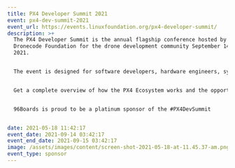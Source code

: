 ```yaml
---
title: PX4 Developer Summit 2021
event: px4-dev-summit-2021
event_url: https://events.linuxfoundation.org/px4-developer-summit/
description: >+
  The PX4 Developer Summit is the annual flagship conference hosted by the
  Dronecode Foundation for the drone development community September 14-15,
  2021.  


  The event is designed for software developers, hardware engineers, system integrators, and academia. Join us while we explore together the latest technologies in the PX4 Ecosystem. 


  Get a complete overview of how the PX4 Ecosystem works and the opportunity to network with maintainers, contributors, and key stakeholders from organizations using our open technologies.


  96Boards is proud to be a platinum sponsor of the #PX4DevSummit  


date: 2021-05-18 11:42:17
event_date: 2021-09-14 03:42:17
event_end_date: 2021-09-15 03:42:17
image: /assets/images/content/screen-shot-2021-05-18-at-11.45.37-am.png
event_type: sponsor
---
```

